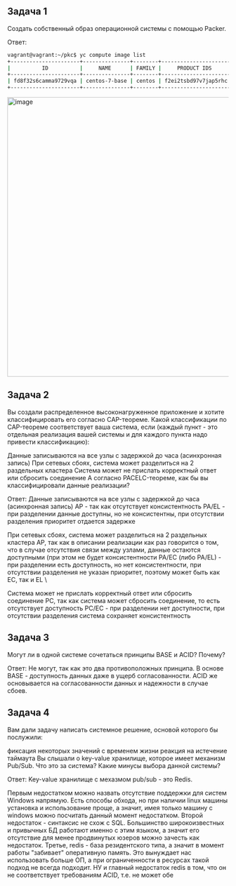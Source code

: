 Задача 1
-------------------
Создать собственный образ операционной системы с помощью Packer.

Ответ: 
```bash
vagrant@vagrant:~/pkc$ yc compute image list
+----------------------+---------------+--------+----------------------+--------+
|          ID          |     NAME      | FAMILY |     PRODUCT IDS      | STATUS |
+----------------------+---------------+--------+----------------------+--------+
| fd8f32s6camma9729vqa | centos-7-base | centos | f2ei2tsbd97v7jap5rhc | READY  |
+----------------------+---------------+--------+----------------------+--------+
```
<img width="637" alt="image" src="https://user-images.githubusercontent.com/104915472/211166096-ffd55611-7f27-46b7-910e-20e0c97f95ae.png">

Задача 2
--------------
Вы создали распределенное высоконагруженное приложение и хотите классифицировать его согласно CAP-теореме. Какой классификации по CAP-теореме соответствует ваша система, если (каждый пункт - это отдельная реализация вашей системы и для каждого пункта надо привести классификацию):

Данные записываются на все узлы с задержкой до часа (асинхронная запись)
При сетевых сбоях, система может разделиться на 2 раздельных кластера
Система может не прислать корректный ответ или сбросить соединение
А согласно PACELC-теореме, как бы вы классифицировали данные реализации?

Ответ:
Данные записываются на все узлы с задержкой до часа (асинхронная запись)
AP - так как отсутствует консистентность
PA/EL - при разделении данные доступны, но не консистентны, при отсутствии разделения приоритет отдается задержке

При сетевых сбоях, система может разделиться на 2 раздельных кластера
AP, так как в описании реализации как раз говорится о том, что в случае отсутствия связи между узлами, данные остаются доступными (при этом не будет консистентности
PA/EC (либо PA/EL) - при разделении есть доступность, но нет консистентности, при отсутствии разделения не указан приоритет, поэтому может быть как EC, так и EL \

Система может не прислать корректный ответ или сбросить соединение
PC, так как система может сбросить соединение, то есть отсутствует доступность
PC/EC - при разделении нет доступности, при отсутствии разделения система сохраняет консистентность

Задача 3
-------------------
Могут ли в одной системе сочетаться принципы BASE и ACID? Почему?

Ответ:
Не могут, так как это два противоположных принципа. В основе BASE - доступность данных даже в ущерб согласованности. ACID же основывается на согласованности данных и надежности в случае сбоев.

Задача 4
---------------
Вам дали задачу написать системное решение, основой которого бы послужили:

фиксация некоторых значений с временем жизни
реакция на истечение таймаута
Вы слышали о key-value хранилище, которое имеет механизм Pub/Sub. Что это за система? Какие минусы выбора данной системы?

Ответ:
Key-value хранилище с мехазмом pub/sub - это Redis. 

Первым недостатком можно назвать отсутствие поддержки для систем Windows напрямую. Есть способы обхода, но при наличии linux машины установка и использование проще, а значит, имея только машину с windows можно посчитать данный момент недостатком.
Второй недостаток - синтаксис не схож с SQL. Большинство широкоизвестных и привычных БД работают именно с этим языком, а значит его отсутствие для менее продвинутых юзеров можно зачесть как недостаток.
Третье, redis - база резидентского типа, а значит в момент работы "забивает" оперативную память. Это вынуждает нас использовать больше ОП, а при ограниченности в ресурсах такой подход не всегда подходит.
НУ и главный недостаток redis в том, что он не соответствует требованиям ACID, т.е. не может обе
